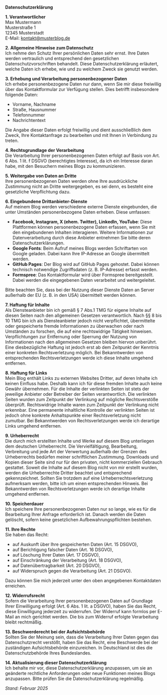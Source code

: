 

**Datenschutzerklärung**  

**1. Verantwortlicher**  
Max Mustermann  
Musterstraße 1  
12345 Musterstadt  
E-Mail: kontakt@musterblog.de  

**2. Allgemeine Hinweise zum Datenschutz**  
Ich nehme den Schutz Ihrer persönlichen Daten sehr ernst. Ihre Daten werden vertraulich und entsprechend den gesetzlichen Datenschutzvorschriften behandelt. Diese Datenschutzerklärung erläutert, welche Daten ich erhebe, wie und zu welchem Zweck sie genutzt werden.

**3. Erhebung und Verarbeitung personenbezogener Daten**  
Ich erhebe personenbezogene Daten nur dann, wenn Sie mir diese freiwillig über das Kontaktformular zur Verfügung stellen. Dies betrifft insbesondere folgende Daten:
- Vorname, Nachname
- Straße, Hausnummer
- Telefonnummer
- Nachrichtentext

Die Angabe dieser Daten erfolgt freiwillig und dient ausschließlich dem Zweck, Ihre Kontaktanfrage zu bearbeiten und mit Ihnen in Verbindung zu treten. 

**4. Rechtsgrundlage der Verarbeitung**  
Die Verarbeitung Ihrer personenbezogenen Daten erfolgt auf Basis von Art. 6 Abs. 1 lit. f DSGVO (berechtigtes Interesse), da ich ein Interesse daran habe, mit den Besuchern meines Blogs zu kommunizieren.

**5. Weitergabe von Daten an Dritte**  
Ihre personenbezogenen Daten werden ohne Ihre ausdrückliche Zustimmung nicht an Dritte weitergegeben, es sei denn, es besteht eine gesetzliche Verpflichtung dazu.

**6. Eingebundene Drittanbieter-Dienste**  
Auf meinem Blog werden verschiedene externe Dienste eingebunden, die unter Umständen personenbezogene Daten erheben. Diese umfassen:
- **Facebook, Instagram, X (ehem. Twitter), LinkedIn, YouTube**: Diese Plattformen können personenbezogene Daten erfassen, wenn Sie mit den eingebundenen Inhalten interagieren. Weitere Informationen zur Datenverarbeitung durch diese Anbieter entnehmen Sie bitte deren Datenschutzerklärungen.
- **Google Fonts**: Beim Aufruf meines Blogs werden Schriftarten von Google geladen. Dabei kann Ihre IP-Adresse an Google übermittelt werden.
- **GitHub Pages**: Der Blog wird auf GitHub Pages gehostet. Dabei können technisch notwendige Zugriffsdaten (z. B. IP-Adresse) erfasst werden.
- **Formspree**: Das Kontaktformular wird über Formspree bereitgestellt. Dabei werden die eingegebenen Daten verarbeitet und weitergeleitet.

Bitte beachten Sie, dass bei der Nutzung dieser Dienste Daten an Server außerhalb der EU (z. B. in den USA) übermittelt werden können.

**7. Haftung für Inhalte**  
Als Diensteanbieter bin ich gemäß § 7 Abs.1 TMG für eigene Inhalte auf diesen Seiten nach den allgemeinen Gesetzen verantwortlich. Nach §§ 8 bis 10 TMG bin ich als Diensteanbieter jedoch nicht verpflichtet, übermittelte oder gespeicherte fremde Informationen zu überwachen oder nach Umständen zu forschen, die auf eine rechtswidrige Tätigkeit hinweisen. Verpflichtungen zur Entfernung oder Sperrung der Nutzung von Informationen nach den allgemeinen Gesetzen bleiben hiervon unberührt. Eine diesbezügliche Haftung ist jedoch erst ab dem Zeitpunkt der Kenntnis einer konkreten Rechtsverletzung möglich. Bei Bekanntwerden von entsprechenden Rechtsverletzungen werde ich diese Inhalte umgehend entfernen.

**8. Haftung für Links**  
Mein Blog enthält Links zu externen Websites Dritter, auf deren Inhalte ich keinen Einfluss habe. Deshalb kann ich für diese fremden Inhalte auch keine Gewähr übernehmen. Für die Inhalte der verlinkten Seiten ist stets der jeweilige Anbieter oder Betreiber der Seiten verantwortlich. Die verlinkten Seiten wurden zum Zeitpunkt der Verlinkung auf mögliche Rechtsverstöße überprüft. Rechtswidrige Inhalte waren zum Zeitpunkt der Verlinkung nicht erkennbar. Eine permanente inhaltliche Kontrolle der verlinkten Seiten ist jedoch ohne konkrete Anhaltspunkte einer Rechtsverletzung nicht zumutbar. Bei Bekanntwerden von Rechtsverletzungen werde ich derartige Links umgehend entfernen.

**9. Urheberrecht**  
Die durch mich erstellten Inhalte und Werke auf diesem Blog unterliegen dem deutschen Urheberrecht. Die Vervielfältigung, Bearbeitung, Verbreitung und jede Art der Verwertung außerhalb der Grenzen des Urheberrechts bedürfen meiner schriftlichen Zustimmung. Downloads und Kopien dieser Seite sind nur für den privaten, nicht kommerziellen Gebrauch gestattet. Soweit die Inhalte auf diesem Blog nicht von mir erstellt wurden, werden die Urheberrechte Dritter beachtet und entsprechend gekennzeichnet. Sollten Sie trotzdem auf eine Urheberrechtsverletzung aufmerksam werden, bitte ich um einen entsprechenden Hinweis. Bei Bekanntwerden von Rechtsverletzungen werde ich derartige Inhalte umgehend entfernen.

**10. Speicherdauer**  
Ich speichere Ihre personenbezogenen Daten nur so lange, wie es für die Bearbeitung Ihrer Anfrage erforderlich ist. Danach werden die Daten gelöscht, sofern keine gesetzlichen Aufbewahrungspflichten bestehen.

**11. Ihre Rechte**  
Sie haben das Recht:
- auf Auskunft über Ihre gespeicherten Daten (Art. 15 DSGVO),
- auf Berichtigung falscher Daten (Art. 16 DSGVO),
- auf Löschung Ihrer Daten (Art. 17 DSGVO),
- auf Einschränkung der Verarbeitung (Art. 18 DSGVO),
- auf Datenübertragbarkeit (Art. 20 DSGVO),
- auf Widerspruch gegen die Verarbeitung (Art. 21 DSGVO).

Dazu können Sie mich jederzeit unter den oben angegebenen Kontaktdaten erreichen.

**12. Widerrufsrecht**  
Sofern die Verarbeitung Ihrer personenbezogenen Daten auf Grundlage Ihrer Einwilligung erfolgt (Art. 6 Abs. 1 lit. a DSGVO), haben Sie das Recht, diese Einwilligung jederzeit zu widerrufen. Der Widerruf kann formlos per E-Mail an mich gerichtet werden. Die bis zum Widerruf erfolgte Verarbeitung bleibt rechtmäßig.

**13. Beschwerderecht bei der Aufsichtsbehörde**  
Sollten Sie der Meinung sein, dass die Verarbeitung Ihrer Daten gegen das Datenschutzrecht verstößt, haben Sie das Recht, eine Beschwerde bei der zuständigen Aufsichtsbehörde einzureichen. In Deutschland ist dies die Datenschutzbehörde Ihres Bundeslandes.

**14. Aktualisierung dieser Datenschutzerklärung**  
Ich behalte mir vor, diese Datenschutzerklärung anzupassen, um sie an geänderte rechtliche Anforderungen oder neue Funktionen meines Blogs anzupassen. Bitte prüfen Sie die Datenschutzerklärung regelmäßig.

*Stand: Februar 2025*


